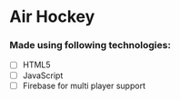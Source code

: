 
# Air Hockey

### Made using following technologies:
- [ ] HTML5
- [ ] JavaScript
- [ ] Firebase for multi player support
